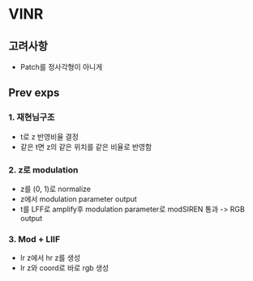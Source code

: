 # VINR
## 고려사항
- Patch를 정사각형이 아니게

## Prev exps
### 1. 재현님구조
- t로 z 반영비율 결정
- 같은 t면 z의 같은 위치를 같은 비율로 반영함

### 2. z로 modulation
- z를 (0, 1)로 normalize
- z에서 modulation parameter output
- t를 LFF로 amplify후 modulation parameter로 modSIREN 통과 -> RGB output

### 3. Mod + LIIF
- lr z에서 hr z를 생성
- lr z와 coord로 바로 rgb 생성
